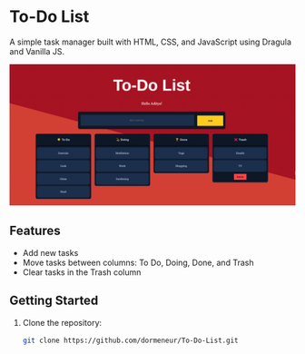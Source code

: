 # To-Do List
A simple task manager built with HTML, CSS, and JavaScript using Dragula and Vanilla JS.

![screenshot](image.png)

## Features
- Add new tasks
- Move tasks between columns: To Do, Doing, Done, and Trash
- Clear tasks in the Trash column

## Getting Started

1. Clone the repository:
   ```bash
   git clone https://github.com/dormeneur/To-Do-List.git

